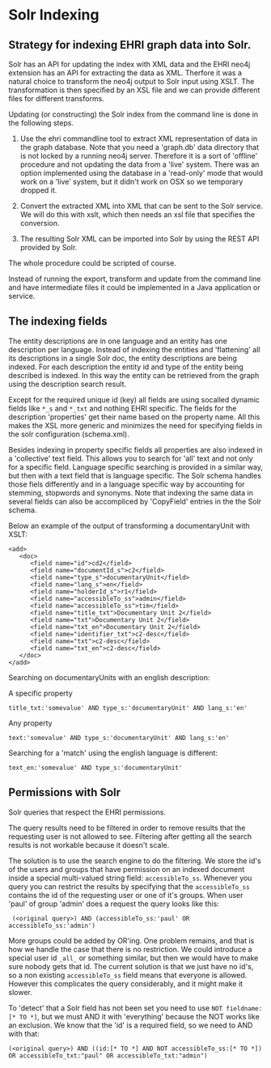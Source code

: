 Solr Indexing
=============

Strategy for indexing EHRI graph data into Solr.
--------------
Solr has an API for updating the index with XML data and the EHRI neo4j extension has an API for extracting the data as XML. 
Therfore it was a natural choice to transform the neo4j output to Solr input using XSLT. 
The transformation is then specified by an XSL file and we can provide different files for different transforms.   

Updating (or constructing) the Solr index from the command line is done in the following steps.

1. Use the ehri commandline tool to extract XML representation of data in the graph database.
Note that you need a 'graph.db' data directory that is not locked by a running neo4j server.
Therefore it is a sort of 'offline' procedure and not updating the data from a 'live' system.
There was an option implemented using the database  in a 'read-only' mode 
that would work on a 'live' system, but it didn't work on OSX so we temporary dropped it. 

2. Convert the extracted XML into XML that can be sent to the Solr service.
We will do this with xslt, which then needs an xsl file that specifies the conversion.

3. The resulting Solr XML can be imported into Solr by using the REST API provided by Solr. 

The whole procedure could be scripted of course.

Instead of running the export, transform and update from the command line and have intermediate files it could be implemented in a Java application or service. 
 

The indexing fields
------------------- 
The entity descriptions are in one language and an entity has one description per language. Instead of indexing the entities and 'flattening' all its descriptions in a single Solr doc, the entity descriptions are being indexed. 
For each description the entity id and type of the entity being described is indexed. 
In this way the entity can be retrieved from the graph using the description search result.  

Except for the required unique id (key) all fields are using socalled dynamic fields like  ``*_s`` and ``*_txt`` and nothing EHRI specific. 
The fields for the description 'properties' get their name based on the property name. 
All this makes the XSL more generic and minimizes the need for specifying fields in the solr configuration (schema.xml). 

Besides indexing in property specific fields all properties are also indexed in a 'collective' text field. This allows you to search for 'all' text and not only for a specific field. 
Language specific searching is provided in a similar way, but then with a text field that is language specific. The Solr schema handles those fiels differently and in a language specific way by accounting for stemming, stopwords and synonyms. 
Note that indexing the same data in several fields can also be accompliced by 'CopyField' entries in the the Solr schema. 


Below an example of the output of transforming a documentaryUnit with XSLT: 

    <add>
       <doc>
          <field name="id">cd2</field>
          <field name="documentId_s">c2</field>
          <field name="type_s">documentaryUnit</field>
          <field name="lang_s">en</field>
          <field name="holderId_s">r1</field>
          <field name="accessibleTo_ss">admin</field>
          <field name="accessibleTo_ss">tim</field>
          <field name="title_txt">Documentary Unit 2</field>
          <field name="txt">Documentary Unit 2</field>
          <field name="txt_en">Documentary Unit 2</field>
          <field name="identifier_txt">c2-desc</field>
          <field name="txt">c2-desc</field>
          <field name="txt_en">c2-desc</field>
       </doc>
    </add>


Searching on documentaryUnits with an english description:

A specific property

    title_txt:'somevalue' AND type_s:'documentaryUnit' AND lang_s:'en'

Any property

    text:'somevalue' AND type_s:'documentaryUnit' AND lang_s:'en'

Searching for a 'match' using the english language is different:

    text_en:'somevalue' AND type_s:'documentaryUnit'
 


Permissions with Solr
---------------------
Solr queries that respect the EHRI permissions. 

The query results need to be filtered in order to remove results that the requesting user is not allowed to see. 
  Filtering after getting all the search results is not workable 
  because it doesn't scale. 

The solution is to use the search engine to do the filtering. 
  We store the id's of the users and groups that have permission on an indexed document 
  inside a special multi-valued string field: ``accessibleTo_ss``.
 Whenever you query you can restrict the results by specifying that the ``accessibleTo_ss`` 
 contains the id of the requesting user or one of it's groups. 
 When user 'paul' of group 'admin' does a request the query looks like this: 

     (<original query>) AND (accessibleTo_ss:'paul' OR accessibleTo_ss:'admin')

 More groups could be added by OR'ing. 
 One problem remains, and that is how we handle the case that there is no restriction. 
 We could introduce a special user id ``_all_`` or something similar, but then we would have to make sure nobody gets that id. 
 The current solution is that we just have no id's, so a non existing ``accessibleTo_ss`` field means 
 that everyone is allowed. However this complicates the query considerably, and it might make it slower.  
 
 To 'detect' that a Solr field has not been set you need to use ``NOT fieldname:[* TO *]``, 
 but we must AND it with 'everything' because the NOT works like an exclusion. 
 We know that the 'id' is a required field, so we need to AND with that: 

    (<original query>) AND ((id:[* TO *] AND NOT accessibleTo_ss:[* TO *]) OR accessibleTo_txt:"paul" OR accessibleTo_txt:"admin")

